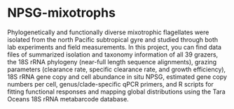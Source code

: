 # NPSG-mixotrophs
Phylogenetically and functionally diverse mixotrophic flagellates were isolated from the north Pacific subtropical gyre and studied through both lab experiments and field measurements.
In this project, you can find data files of summarized isolation and taxonomy information of all 39 grazers, the 18S rRNA phylogeny (near-full length sequence alignments), grazing parameters (clearance rate, specific clearance rate, and growth efficiency), 18S rRNA gene copy and cell abundance in situ NPSG, estimated gene copy numbers per cell, genus/clade-specific qPCR primers, and R scripts for fitting functional responses and mapping global distributions using the Tara Oceans 18S rRNA metabarcode database.
